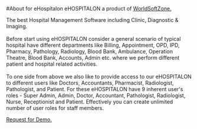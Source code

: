 #About for eHospitalon
eHOSPITALON a product of [WorldSoftZone.](https://worldsoftzone.com)

The best Hospital
Management
Software including Clinic, Diagnostic &amp; Imaging.
<br>
<br>
Before start using eHOSPITALON consider a general scenario of typical hospital have
different departments like Billing, Appointment, OPD, IPD, Pharmacy, Pathology,
Radiology, Blood Bank, Ambulance, Operation Theatre, Blood Bank, Accounts, Admin etc.
where we perform different patient and hospital related activities.
<br>
<br>
To one side from above we also like to provide access to our eHOSPITALON to different
users like Doctors, Accountants, Pharmacist, Radiologist, Pathologist, and Patient. For
these eHOSPITALON have 9 inherent user's roles - Super Admin, Admin, Doctor, Accountant,
Pathologist, Radiologist, Nurse, Receptionist and Patient. Effectively you can create
unlimited number of user roles for staff members.

[Request for Demo.](https://ehospitalon.com/request-for-demo.html)